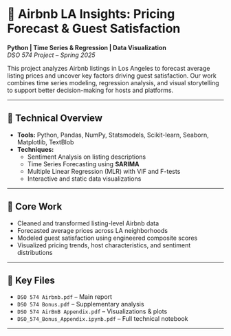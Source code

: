 # 🏡 Airbnb LA Insights: Pricing Forecast & Guest Satisfaction  
**Python | Time Series & Regression | Data Visualization**  
*DSO 574 Project – Spring 2025*

This project analyzes Airbnb listings in Los Angeles to forecast average listing prices and uncover key factors driving guest satisfaction. Our work combines time series modeling, regression analysis, and visual storytelling to support better decision-making for hosts and platforms.

---

## 🔧 Technical Overview

- **Tools:** Python, Pandas, NumPy, Statsmodels, Scikit-learn, Seaborn, Matplotlib, TextBlob  
- **Techniques:**  
  - Sentiment Analysis on listing descriptions  
  - Time Series Forecasting using **SARIMA**  
  - Multiple Linear Regression (MLR) with VIF and F-tests  
  - Interactive and static data visualizations

---

## 📌 Core Work

- Cleaned and transformed listing-level Airbnb data  
- Forecasted average prices across LA neighborhoods  
- Modeled guest satisfaction using engineered composite scores  
- Visualized pricing trends, host characteristics, and sentiment distributions

---

## 📁 Key Files

- `DSO 574 Airbnb.pdf` – Main report  
- `DSO 574 Bonus.pdf` – Supplementary analysis  
- `DSO 574 AirBnB Appendix.pdf` – Visualizations & plots  
- `DSO_574_Bonus_Appendix.ipynb.pdf` – Full technical notebook  

---
